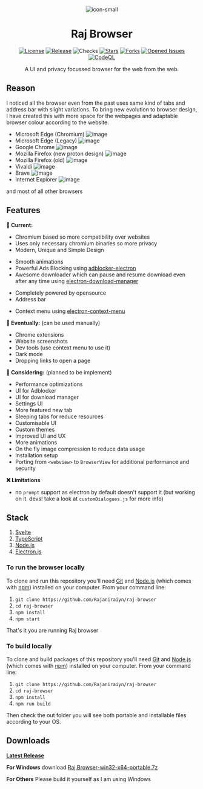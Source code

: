<div align=center>

 ![icon-small](https://user-images.githubusercontent.com/72294760/131682171-2300d5e0-f42c-490e-86bd-6eba492abad9.png)

# Raj Browser

 [![License](https://badgen.net/github/license/Rajaniraiyn/raj-browser)](LICENSE) [![Release](https://badgen.net/github/release/Rajaniraiyn/raj-browser)](../../releases/latest) ![Checks](https://badgen.net/github/checks/Rajaniraiyn/raj-browser) [![Stars](https://badgen.net/github/stars/Rajaniraiyn/raj-browser)](../../stargazers) [![Forks](https://badgen.net/github/forks/Rajaniraiyn/raj-browser)](../../network/members) [![Opened Issues](https://badgen.net/github/open-issues/Rajaniraiyn/raj-browser)](../../issues?q=is%3Aopen) [![CodeQL](https://github.com/Rajaniraiyn/raj-browser/actions/workflows/codeql-analysis.yml/badge.svg)](https://github.com/Rajaniraiyn/raj-browser/actions/workflows/codeql-analysis.yml)

 A UI and privacy focussed browser for the web from the web.
</div>

<!-- ## Screenshots

### New tab

![New Tab](https://user-images.githubusercontent.com/72294760/131171971-10b9c9f0-f03f-4e4b-bb5d-78721f72cbae.png)

### New tab (after animation)

![New Tab (after animation)](https://user-images.githubusercontent.com/72294760/131172020-e41a5e37-822d-4927-898b-2ba439bef3f0.png)

### Google home page

![Google home page](https://user-images.githubusercontent.com/72294760/131172169-082379af-6bc4-41d3-b528-db31dab6b9fb.png)

## Adaptable top bar (according to the active tab)

![top bar (active - google.com)](https://user-images.githubusercontent.com/72294760/131172271-4ada4b0c-784b-4394-9ca7-bf483ae5d82e.png)
![top bar (active - New tab)](https://user-images.githubusercontent.com/72294760/131172300-cb02c651-00a1-45e5-9818-6aefda042b82.png)

## Demo
<https://user-images.githubusercontent.com/72294760/131172992-8613a52a-ace2-48c0-a528-f7e87e16ded8.mp4> -->

## Reason

I noticed all the browser even from the past uses same kind of tabs and address bar with slight variations.
To bring new evolution to browser design, I have created this with more space for the webpages and adaptable browser colour according to the website.

- Microsoft Edge (Chromium) ![image](https://user-images.githubusercontent.com/72294760/131173277-3278767e-1d20-4621-bcd5-ae58bd0a73b4.png)
- Microsoft Edge (Legacy) ![image](https://user-images.githubusercontent.com/72294760/131176216-d753f761-0e5b-4160-80ac-b74c42c90ceb.png)
- Google Chrome ![image](https://user-images.githubusercontent.com/72294760/131173422-3f10d0df-4df6-40a1-8234-9b3299022926.png)
- Mozilla Firefox (new proton design) ![image](https://user-images.githubusercontent.com/72294760/131173690-d336fc07-eca9-4c38-bff2-ca63d721e82a.png)
- Mozilla Firefox (old) ![image](https://user-images.githubusercontent.com/72294760/131173829-f382f4f6-0dc4-4772-b4e8-69172fbfead9.png)
- Vivaldi ![image](https://user-images.githubusercontent.com/72294760/131174404-2dc56f12-bf64-469e-a6b5-2c718df7beab.png)
- Brave ![image](https://user-images.githubusercontent.com/72294760/131174497-ef2663c8-25bf-4fbb-8eb4-80d29d02162d.png)
- Internet Explorer ![image](https://user-images.githubusercontent.com/72294760/131176270-c43c0632-bd26-4001-b1e1-656b062f5caf.png)

and most of all other browsers

## Features

**🚀 Current:**

- Chromium based so more compatibility over websites
- Uses only necessary chromium binaries so more privacy
- Modern, Unique and Simple Design
<!-- - Adaptive top-bar for website like feel -->
- Smooth animations
- Powerful Ads Blocking using [adblocker-electron](https://github.com/cliqz-oss/adblocker/tree/master/packages/adblocker-electron)
- Awesome downloader which can pause and resume download even after any time using [electron-download-manager](https://github.com/danielnieto/electron-download-manager)
<!-- - Custom scrollbar for all websites -->
- Completely powered by opensource
- Address bar
<!-- - Process manager -->
<!-- - Settings configuration -->
- Context menu using [electron-context-menu](https://github.com/sindresorhus/electron-context-menu)
<!-- - Code caching for faster subsequent loads -->
<!-- - Splash screen -->

**🤞 Eventually:** (can be used manually)

- Chrome extensions
- Website screenshots
- Dev tools (use context menu to use it)
- Dark mode
- Dropping links to open a page

**🤔 Considering:** (planned to be implement)

- Performance optimizations
- UI for Adblocker
- UI for download manager
- Settings UI
- More featured new tab
- Sleeping tabs for reduce resources
- Customisable UI
- Custom themes
- Improved UI and UX
- More animations
- On the fly image compression to reduce data usage
- Installation setup
- Porting from `<webview>` to `BrowserView` for additional performance and security

**❌ Limitations**

- no `prompt` support as electron by default doesn't support it (but working on it. devs! take a look at `customDialogues.js` for more info)

## Stack

 1. [Svelte](https://Svelte.dev)
 2. [TypeScript](https://)
 3. [Node.js](https://nodejs.org/)
 4. [Electron.js](https://www.electronjs.org/)

### To run the browser locally

To clone and run this repository you'll need [Git](https://git-scm.com) and [Node.js](https://nodejs.org/en/download/) (which comes with [npm](http://npmjs.com)) installed on your computer. From your command line:

 1. `git clone https://github.com/Rajaniraiyn/raj-browser`
 2. `cd raj-browser`
 3. `npm install`
 4. `npm start`

That's it you are running Raj browser

### To build locally

To clone and build packages of this repository you'll need [Git](https://git-scm.com) and [Node.js](https://nodejs.org/en/download/) (which comes with [npm](http://npmjs.com)) installed on your computer. From your command line:

 1. `git clone https://github.com/Rajaniraiyn/raj-browser`
 2. `cd raj-browser`
 3. `npm install`
 4. `npm run build`

Then check the out folder you will see both portable and installable files according to your OS.

## Downloads

[**Latest Release**](https://github.com/Rajaniraiyn/raj-browser/releases/latest)

**For Windows** download [Raj.Browser-win32-x64-portable.7z](https://github.com/Rajaniraiyn/raj-browser/releases/latest/download/Raj.Browser-win32-x64-portable.7z)

**For Others** Please build it yourself as I am using Windows
